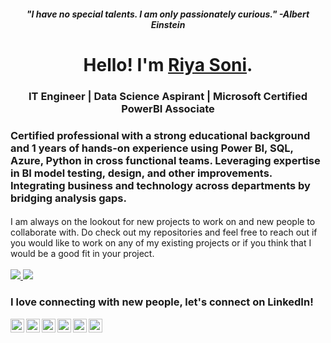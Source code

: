 <h5 align="center">"I have no special talents. I am only passionately curious." <i> -Albert Einstein</i></h5>
<h1 align="center"> Hello! I'm <a href="https://www.linkedin.com/in/riyasoni7/"><b>Riya Soni</b></a>.
<h3 align="center">IT Engineer | Data Science Aspirant | Microsoft Certified PowerBI Associate </h3></h1>
<h3>Certified professional with a strong educational background and 1 years of hands-on experience using Power BI, SQL, Azure, Python in cross functional teams. Leveraging expertise in BI model testing, design, and other improvements. Integrating business and technology across departments by bridging analysis gaps.</h3>
<h4></h4>
I am always on the lookout for new projects to work on and new people to collaborate with. Do check out my repositories and feel free to reach out if you would like to work on any of my existing projects or if you think that I would be a good fit in your project.
<br>
<br>

<a href="https://github.com/riyasoni1">
  <img src="https://github-readme-stats.vercel.app/api/top-langs/?username=riyasoni1&layout=compact&show_icons=true&theme=buefy" />
</a>

<a href="https://github.com/riyasoni1">
  <img src="https://github-readme-stats.vercel.app/api?username=riyasoni1&hide=prs&layout=compact&show_icons=true&theme=buefy" />
</a>
<br>

<h3> I love connecting with new people, let's connect on LinkedIn! </h3>

<a href="https://www.linkedin.com/in/riyasoni7/" target="_blank">
  <img align="left" alt="Riya Soni | Linkedin" width="22px" src="https://cdn0.iconfinder.com/data/icons/typicons-2/24/social-linkedin-256.png" />
</a>
<a href="mailto:soniriya725@gmail.com" target="_blank">
  <img align="left" alt="Mail me" width="22px" src="https://cdn0.iconfinder.com/data/icons/picons-social/57/67-gmail-256.png" />
</a>
<a href="https://www.instagram.com/soniriya1._/" target="_blank">
  <img align="left" alt="Riya's Instagram" width="22px" src="https://cdn4.iconfinder.com/data/icons/social-media-black-white-2/600/Instagram_glyph_svg-256.png" />
</a>
<a href="https://youtube.com/channel/UC3pIvu-X6FxRHWjGEdbCwDg" target="_blank">
  <img align="left" alt="Riya's Youtube" width="22px" src="https://cdn1.iconfinder.com/data/icons/social-media-outline-6/128/SocialMedia_Youtube-Outline-256.png" />
</a>
<a href="https://twitter.com/riyasonii1?s=08" target="_blank">
  <img align="left" alt="Riya Soni | Twitter" width="22px" src="https://cdn3.iconfinder.com/data/icons/social-media-black-white-2/512/BW_Twitter_glyph_svg-256.png" />
</a>
<a href="https://public.tableau.com/app/profile/riya.soni" target="_blank">
  <img align="left" alt="Riya soni | Tableau" width="22px" src="https://cdn4.iconfinder.com/data/icons/ionicons/512/icon-ios7-plus-empty-256.png" />
</a>
<br>


